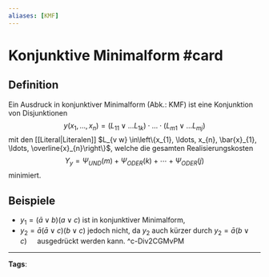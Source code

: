 ```yaml
---
aliases: [KMF]
---
```


# Konjunktive Minimalform #card
## Definition
Ein Ausdruck in konjunktiver Minimalform (Abk.: KMF) ist eine Konjunktion von Disjunktionen
$$
y\left(x_{1}, \ldots, x_{n}\right)=\left(L_{11} \vee \ldots L_{1 k}\right) \cdot \ldots \cdot\left(L_{m 1} \vee \ldots L_{m j}\right)
$$
mit den [[Literal|Literalen]] $L_{v w} \in\left\{x_{1}, \ldots, x_{n}, \bar{x}_{1}, \ldots, \overline{x}_{n}\right\}$, welche die gesamten Realisierungskosten
$$
Y_{y}=\Psi_{U N D}(m)+\Psi_{O D E R}(k)+\cdots+\Psi_{O D E R}(j)
$$
minimiert.
## Beispiele
- $y_{1}=(\bar{a} \vee b)(a \vee c)$ ist in konjunktiver Minimalform,
- $y_{2}=\bar{a}(\bar{a} \vee c)(b \vee c)$ jedoch nicht, da $y_{2}$ auch kürzer durch $y_{2}=\bar{a}(b \vee c) \quad$ ausgedrückt werden kann.
^c-Div2CGMvPM
---
**Tags**: 